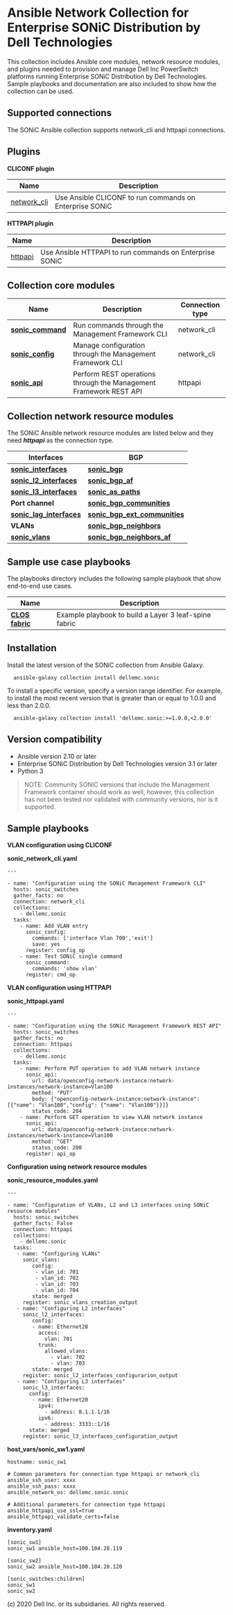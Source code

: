 Ansible Network Collection for Enterprise SONiC Distribution by Dell Technologies
=================================================================================

This collection includes Ansible core modules, network resource modules, and plugins needed to provision and manage Dell Inc PowerSwitch platforms running Enterprise SONiC Distribution by Dell Technologies. Sample playbooks and documentation are also included to show how the collection can be used.

Supported connections
---------------------
The SONiC Ansible collection supports network_cli and httpapi connections.

Plugins
--------
**CLICONF plugin**

Name | Description
--- | ---
[network_cli](https://github.com/ansible-collections/dellemc.sonic)|Use Ansible CLICONF to run commands on Enterprise SONiC

**HTTPAPI plugin**

Name | Description
--- | ---
[httpapi](https://github.com/ansible-collections/dellemc.sonic)|Use Ansible HTTPAPI to run commands on Enterprise SONiC

Collection core modules
------------------------
Name | Description | Connection type
--- | --- | ---
[**sonic_command**](https://github.com/ansible-collections/dellemc.sonic/blob/master/plugins/modules/sonic_command.py)|Run commands through the Management Framework CLI|network_cli
[**sonic_config**](https://github.com/ansible-collections/dellemc.sonic/blob/master/plugins/modules/sonic_config.py)|Manage configuration through the Management Framework CLI|network_cli
[**sonic_api**](https://github.com/ansible-collections/dellemc.sonic/blob/master/plugins/modules/sonic_api.py)|Perform REST operations through the Management Framework REST API|httpapi

Collection network resource modules
-----------------------------------
The SONiC Ansible network resource modules are listed below and they need ***httpapi*** as the connection type.

| Interfaces | BGP |
| ----- | ----- |
| [**sonic_interfaces**](https://github.com/ansible-collections/dellemc.sonic/blob/master/plugins/modules/sonic_interfaces.py)|[**sonic_bgp**](https://github.com/ansible-collections/dellemc.sonic/tree/master/plugins/modules/sonic_bgp.py)|
| [**sonic_l2_interfaces**](https://github.com/ansible-collections/dellemc.sonic/tree/master/plugins/modules/sonic_l2_interfaces.py)| [**sonic_bgp_af**](https://github.com/ansible-collections/dellemc.sonic/tree/master/plugins/modules/sonic_bgp_af.py)|
| [**sonic_l3_interfaces**](https://github.com/ansible-collections/dellemc.sonic/tree/master/plugins/modules/sonic_l3_interfaces.py) |[**sonic_as_paths**](https://github.com/ansible-collections/dellemc.sonic/tree/master/plugins/modules/sonic_bgp_as_paths.py)|
|**Port channel**|[**sonic_bgp_communities**](https://github.com/ansible-collections/dellemc.sonic/tree/master/plugins/modules/sonic_bgp_communities.py)|
|[**sonic_lag_interfaces**](https://github.com/ansible-collections/dellemc.sonic/tree/master/plugins/modules/sonic_lag_interfaces.py)|[**sonic_bgp_ext_communities**](https://github.com/ansible-collections/dellemc.sonic/tree/master/plugins/modules/sonic_bgp_ext_communities.py)|
|**VLANs**|[**sonic_bgp_neighbors**](https://github.com/ansible-collections/dellemc.sonic/tree/master/plugins/modules/sonic_bgp_neighbors.py)|
|[**sonic_vlans**](https://github.com/ansible-collections/dellemc.sonic/tree/master/plugins/modules/sonic_vlans.py)|[**sonic_bgp_neighbors_af**](https://github.com/ansible-collections/dellemc.sonic/tree/master/plugins/modules/sonic_bgp_neighbors_af.py)|

Sample use case playbooks
-------------------------
The playbooks directory includes the following sample playbook that show end-to-end use cases.

Name | Description
--- | ---
[**CLOS fabric**](https://github.com/ansible-collections/dellemc.sonic/tree/master/playbooks/clos_fabric)|Example playbook to build a Layer 3 leaf-spine fabric

Installation
----------------
Install the latest version of the SONiC collection from Ansible Galaxy.

      ansible-galaxy collection install dellemc.sonic

To install a specific version, specify a version range identifier. For example, to install the most recent version that is greater than or equal to 1.0.0 and less than 2.0.0.

      ansible-galaxy collection install 'dellemc.sonic:>=1.0.0,<2.0.0'

Version compatibility
----------------------
* Ansible version 2.10 or later
* Enterprise SONiC Distribution by Dell Technologies version 3.1 or later
* Python 3

> NOTE: Community SONiC versions that include the Management Framework container should work as well, however, this collection has not been tested nor validated with community versions, nor is it supported.

Sample playbooks
-----------------
**VLAN configuration using CLICONF**

**sonic_network_cli.yaml**

    ---

    - name: "Configuration using the SONiC Management Framework CLI"
      hosts: sonic_switches
      gather_facts: no
      connection: network_cli
      collections:
        - dellemc.sonic
      tasks:
        - name: Add VLAN entry
          sonic_config:
            commands: ['interface Vlan 700','exit']
            save: yes
          register: config_op
        - name: Test SONiC single command
          sonic_command:
            commands: 'show vlan'
          register: cmd_op

**VLAN configuration using HTTPAPI**

**sonic_httpapi.yaml**

    ---

    - name: "Configuration using the SONiC Management Framework REST API"
      hosts: sonic_switches
      gather_facts: no
      connection: httpapi
      collections:
        - dellemc.sonic
      tasks:
        - name: Perform PUT operation to add VLAN network instance
          sonic_api:
            url: data/openconfig-network-instance:network-instances/network-instance=Vlan100
            method: "PUT"
            body: {"openconfig-network-instance:network-instance": [{"name": "Vlan100","config": {"name": "Vlan100"}}]}
            status_code: 204
        - name: Perform GET operation to view VLAN network instance
          sonic_api:
            url: data/openconfig-network-instance:network-instances/network-instance=Vlan100
            method: "GET"
            status_code: 200
          register: api_op

**Configuration using network resource modules**

**sonic_resource_modules.yaml**

    ---

    - name: "Configuration of VLANs, L2 and L3 interfaces using SONiC resource modules"
      hosts: sonic_switches
      gather_facts: False
      connection: httpapi
      collections:
        - dellemc.sonic
      tasks:
       - name: "Configuring VLANs"
         sonic_vlans:
            config:
             - vlan_id: 701
             - vlan_id: 702
             - vlan_id: 703
             - vlan_id: 704
            state: merged
         register: sonic_vlans_creation_output
       - name: "Configuring L2 interfaces"
         sonic_l2_interfaces:
            config:
            - name: Ethernet28
              access:
                vlan: 701
              trunk:
                allowed_vlans:
                  - vlan: 702
                  - vlan: 703
            state: merged
         register: sonic_l2_interfaces_configurarion_output
       - name: "Configuring L3 interfaces"
         sonic_l3_interfaces:
           config:
            - name: Ethernet20
              ipv4:
                - address: 8.1.1.1/16
              ipv6:
                - address: 3333::1/16
           state: merged
         register: sonic_l3_interfaces_configuration_output

**host_vars/sonic_sw1.yaml**

    hostname: sonic_sw1

    # Common parameters for connection type httpapi or network_cli
    ansible_ssh_user: xxxx
    ansible_ssh_pass: xxxx
    ansible_network_os: dellemc.sonic.sonic

    # Additional parameters for connection type httpapi
    ansible_httpapi_use_ssl=true
    ansible_httpapi_validate_certs=false

**inventory.yaml**

    [sonic_sw1]
    sonic_sw1 ansible_host=100.104.28.119

    [sonic_sw2]
    sonic_sw2 ansible_host=100.104.28.120

    [sonic_switches:children]
    sonic_sw1
    sonic_sw2


(c) 2020 Dell Inc. or its subsidiaries. All rights reserved.
